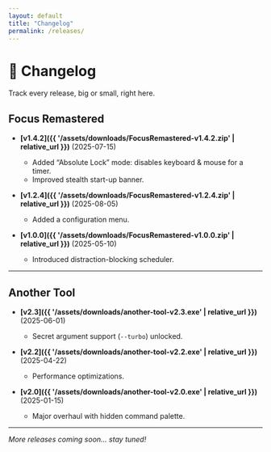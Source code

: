 ```yaml
---
layout: default
title: "Changelog"
permalink: /releases/
---
```


# 📝 Changelog

Track every release, big or small, right here.

## Focus Remastered
- **[v1.4.2]({{ '/assets/downloads/FocusRemastered-v1.4.2.zip' | relative_url }})** (2025-07-15)  
  - Added “Absolute Lock” mode: disables keyboard & mouse for a timer.  
  - Improved stealth start-up banner.  

- **[v1.2.4]({{ '/assets/downloads/FocusRemastered-v1.2.4.zip' | relative_url }})** (2025-08-05)  
  - Added a configuration menu.  

- **[v1.0.0]({{ '/assets/downloads/FocusRemastered-v1.0.0.zip' | relative_url }})** (2025-05-10)  
  - Introduced distraction-blocking scheduler.  

---

## Another Tool
- **[v2.3]({{ '/assets/downloads/another-tool-v2.3.exe' | relative_url }})** (2025-06-01)  
  - Secret argument support (`--turbo`) unlocked.  

- **[v2.2]({{ '/assets/downloads/another-tool-v2.2.exe' | relative_url }})** (2025-04-22)  
  - Performance optimizations.  

- **[v2.0]({{ '/assets/downloads/another-tool-v2.0.exe' | relative_url }})** (2025-01-15)  
  - Major overhaul with hidden command palette.  

---

*More releases coming soon… stay tuned!*  
